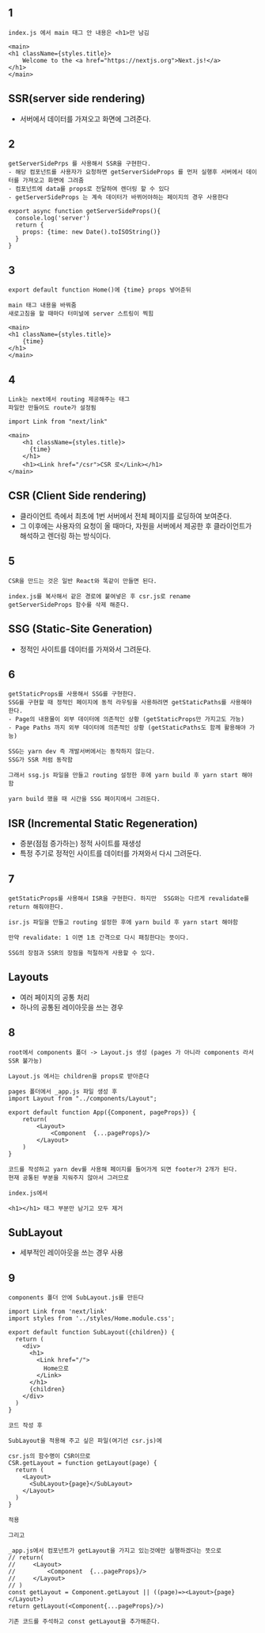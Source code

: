 ## 1
```
index.js 에서 main 태그 안 내용은 <h1>만 남김

<main>
<h1 className={styles.title}>
    Welcome to the <a href="https://nextjs.org">Next.js!</a>
</h1>
</main>
```

## SSR(server side rendering)
- 서버에서 데이터를 가져오고 화면에 그려준다.

## 2
```
getServerSidePrps 를 사용해서 SSR을 구현한다.
- 해당 컴포넌트를 사용자가 요청하면 getServerSideProps 를 먼저 실행후 서버에서 데이터를 가져오고 화면에 그려줌
- 컴포넌트에 data를 props로 전달하여 렌더링 할 수 있다
- getServerSideProps 는 계속 데이터가 바뀌어야하는 페이지의 경우 사용한다

export async function getServerSideProps(){
  console.log('server')
  return {
    props: {time: new Date().toISOString()}
  }
}
```

## 3
```
export default function Home()에 {time} props 넣어준뒤

main 태그 내용을 바꿔줌
새로고침을 할 때마다 터미널에 server 스트링이 찍힘

<main>
<h1 className={styles.title}>
    {time}
</h1>
</main>
```

## 4
```
Link는 next에서 routing 제공해주는 태그
파일만 만들어도 route가 설정됨

import Link from "next/link"

<main>
    <h1 className={styles.title}>
      {time}
    </h1>
    <h1><Link href="/csr">CSR 로</Link></h1>
</main>
```

## CSR (Client Side rendering)
- 클라이언트 측에서 최초에 1번 서버에서 전체 페이지를 로딩하여 보여준다. 
- 그 이후에는 사용자의 요청이 올 때마다, 자원을 서버에서 제공한 후 클라이언트가 해석하고 렌더링 하는 방식이다.

## 5
```
CSR을 만드는 것은 일반 React와 똑같이 만들면 된다.

index.js를 복사해서 같은 경로에 붙여넣은 후 csr.js로 rename
getServerSideProps 함수를 삭제 해준다.
```

## SSG (Static-Site Generation)
- 정적인 사이트를 데이터를 가져와서 그려둔다.

## 6
```
getStaticProps를 사용해서 SSG를 구현한다.
SSG를 구현할 때 정적인 페이지에 동적 라우팅을 사용하려면 getStaticPaths를 사용해야 한다.
- Page의 내용물이 외부 데이터에 의존적인 상황 (getStaticProps만 가지고도 가능)
- Page Paths 까지 외부 데이터에 의존적인 상황 (getStaticPaths도 함께 활용해야 가능)

SSG는 yarn dev 즉 개발서버에서는 동작하지 않는다.
SSG가 SSR 처럼 동작함

그래서 ssg.js 파일을 만들고 routing 설정한 후에 yarn build 후 yarn start 해야함

yarn build 했을 때 시간을 SSG 페이지에서 그려둔다.
```

## ISR (Incremental Static Regeneration)
- 증분(점점 증가하는) 정적 사이트를 재생성
- 특정 주기로 정적인 사이트를 데이터를 가져와서 다시 그려둔다.

## 7
```
getStaticProps를 사용해서 ISR을 구현한다. 하지만  SSG와는 다르게 revalidate를 return 해줘야한다.

isr.js 파일을 만들고 routing 설정한 후에 yarn build 후 yarn start 해야함

만약 revalidate: 1 이면 1초 간격으로 다시 패칭한다는 뜻이다.

SSG의 장점과 SSR의 장점을 적절하게 사용할 수 있다.
```

## Layouts
- 여러 페이지의 공통 처리
- 하나의 공통된 레이아웃을 쓰는 경우

## 8
```
root에서 components 폴더 -> Layout.js 생성 (pages 가 아니라 components 라서 SSR 불가능)

Layout.js 에서는 children을 props로 받아준다

pages 폴더에서 _app.js 파일 생성 후
import Layout from "../components/Layout";

export default function App({Component, pageProps}) {
    return(
        <Layout>
            <Component  {...pageProps}/>
        </Layout>
    )
}

코드를 작성하고 yarn dev를 사용해 페이지를 들어가게 되면 footer가 2개가 된다.
현재 공통된 부분을 지워주지 않아서 그러므로 

index.js에서 

<h1></h1> 태그 부분만 남기고 모두 제거
```

## SubLayout
- 세부적인 레이아웃을 쓰는 경우 사용

## 9
```
components 폴더 안에 SubLayout.js를 만든다

import Link from 'next/link'
import styles from '../styles/Home.module.css';

export default function SubLayout({children}) {
  return (
    <div>
      <h1>
        <Link href="/">
          Home으로
        </Link>
      </h1>
      {children}
    </div>
  )
}

코드 작성 후

SubLayout을 적용해 주고 싶은 파일(여기선 csr.js)에 

csr.js의 함수명이 CSR이므로
CSR.getLayout = function getLayout(page) {
  return (
    <Layout>
      <SubLayout>{page}</SubLayout>
    </Layout>
  )
}

적용

그리고 

_app.js에서 컴포넌트가 getLayout을 가지고 있는것에만 실행하겠다는 뜻으로 
// return(
//     <Layout>
//         <Component  {...pageProps}/>
//     </Layout>
// )
const getLayout = Component.getLayout || ((page)=><Layout>{page}</Layout>)
return getLayout(<Component{...pageProps}/>)

기존 코드를 주석하고 const getLayout을 추가해준다.
```
